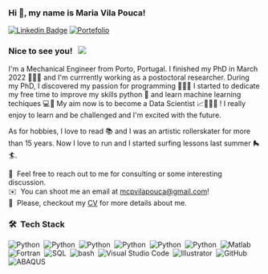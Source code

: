 ### Hi 👋, my name is Maria Vila Pouca!

[![Linkedin Badge](https://img.shields.io/badge/-LinkedIn-0e76a8?style=flat-square&logo=Linkedin&logoColor=white)](https://www.linkedin.com/in/maria-vila-pouca-76551a11a/)
[![Portefolio](https://custom-icon-badges.demolab.com/badge/Portfolio-488f31.svg?logo=book-logo)](https://mcpvilapouca.github.io/)

### Nice to see you! &nbsp; ![](https://visitor-badge.glitch.me/badge?page_id=mcpvilapouca.mcpvilapouca&style=flat-square&color=ffa600)

I'm a Mechanical Engineer from Porto, Portugal. I finished my PhD in March 2022 👩🏽‍🎓 and I'm currrently working as a postoctoral researcher. During my PhD, I discovered my passion for programming 👩🏽‍💻 I started to dedicate my free time to improve my skills python 🐍 and learn machine learning techiques 💻🌱 
My aim now is to become a Data Scientist 📈👩🏽‍🔬 ! I really enjoy to learn and be challenged and I'm excited with the future.

As for hobbies, I love to read 📚 and I was an artistic rollerskater for more than 15 years. Now I love to run and I started surfing lessons last summer 🛼 🏄.

💬 &nbsp;Feel free to reach out to me for consulting or some interesting discussion.\
✉️ &nbsp;You can shoot me an email at mcpvilapouca@gmail.com!\
📄 &nbsp;Please, checkout my [CV](https://downgit.github.io/#/home?url=https://github.com/mcpvilapouca/mcpvilapouca/blob/main/CV_Maria.pdf) for more details about me.

### 🛠 &nbsp;Tech Stack
![Python](https://img.shields.io/badge/-Python-05122A?style=flat&logo=python)&nbsp;
![Python](https://img.shields.io/badge/-numpy-05122A?style=flat&logo=numpy)&nbsp;
![Python](https://img.shields.io/badge/-scikitlearn-05122A?style=flat&logo=scikitlearn)&nbsp;
![Python](https://img.shields.io/badge/-pandas-05122A?style=flat&logo=pandas)&nbsp;
![Python](https://img.shields.io/badge/-tensorflow-05122A?style=flat&logo=tensorflow)&nbsp;
![Python](https://img.shields.io/badge/-Jupyter-05122A?style=flat&logo=jupyter)&nbsp;
![Matlab](https://custom-icon-badges.demolab.com/badge/Matlab-05122A.svg?logo=matlab-maria-logo)\
![Fortran](https://custom-icon-badges.demolab.com/badge/Fortran-05122A.svg?logo=fortran-logo)&nbsp;
![SQL](https://custom-icon-badges.demolab.com/badge/SQL-05122A.svg?logo=database-logo)&nbsp;
![bash](https://custom-icon-badges.demolab.com/badge/bash-05122A.svg?logo=bash)&nbsp;
![Visual Studio Code](https://img.shields.io/badge/-Visual%20Studio%20Code-05122A?style=flat&logo=visual-studio-code&logoColor=007ACC)&nbsp;
![Illustrator](https://img.shields.io/badge/-Illustrator-05122A?style=flat&logo=adobe-illustrator)&nbsp;
![GitHub](https://img.shields.io/badge/-GitHub-05122A?style=flat&logo=github)&nbsp;
![ABAQUS](https://custom-icon-badges.demolab.com/badge/ABAQUS-05122A.svg?logo=abaqus-logo)&nbsp;

<!--
**mcpvilapouca/mcpvilapouca** is a ✨ _special_ ✨ repository because its `README.md` (this file) appears on your GitHub profile.

Here are some ideas to get you started:

- 🔭 I’m currently working on ...
- 🌱 I’m currently learning ...
- 👯 I’m looking to collaborate on ...
- 🤔 I’m looking for help with ...
- 💬 Ask me about ...
- 📫 How to reach me: ...
- 😄 Pronouns: ...
- ⚡ Fun fact: ...
-->
